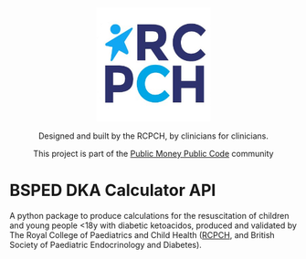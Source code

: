 <p align="center">
    <img width="200px" src="https://github.com/rcpch/digital-growth-charts-documentation/raw/live/docs/_assets/_images/rcpch_logo.png"/>
    <p align="center">Designed and built by the RCPCH, by clinicians for clinicians.</p>
</p>
<p align="center">
    <p align="center">This project is part of the <a href="https://publicmoneypubliccode.org.uk/">Public Money Public Code</a> community</p>
</p>

# BSPED DKA Calculator API

A python package to produce calculations for the resuscitation of children and young people <18y with diabetic ketoacidos, produced and validated by The Royal College of Paediatrics and Child Health ([RCPCH](https://rcpch.ac.uk/), and British Society of Paediatric Endocrinology and Diabetes).
